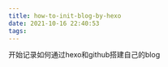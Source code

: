 ```yaml
---
title: how-to-init-blog-by-hexo
date: 2021-10-16 22:40:53
tags:
---
```

开始记录如何通过hexo和github搭建自己的blog